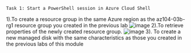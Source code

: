 ```
Task 1: Start a PowerShell session in Azure Cloud Shell
```
1).To create a resource group in the same Azure region as the az104-03b-rg1 resource group you created in the previous lab
![image](https://user-images.githubusercontent.com/63472885/185560075-ce12c0ed-2fd9-4e8c-bfc8-6152787e06d1.png)
2).To retrieve properties of the newly created resource group.
![image](https://user-images.githubusercontent.com/63472885/185560458-b750ee32-3f8d-41ac-ae19-ffa1a71183dd.png)
3). To create a new managed disk with the same characteristics as those you created in the previous labs of this module
